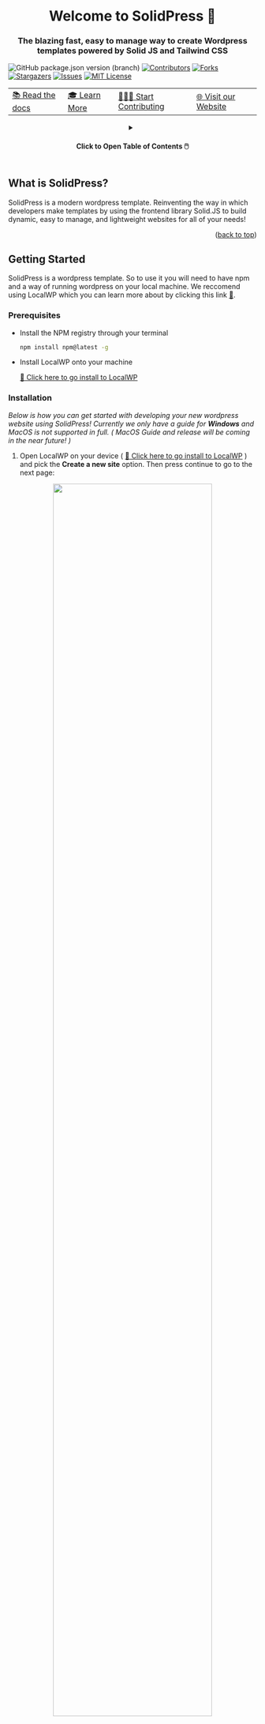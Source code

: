 <a name="readme-top"></a>

<h1 align="center">Welcome to SolidPress 👋</h1>
<h3 align="center">The blazing fast, easy to manage way to create Wordpress templates powered by Solid JS and Tailwind CSS</h3>



<!-- ![![Website][website-shield]][linkedin-url] -->
![GitHub package.json version (branch)][solidpress-version]
[![Contributors][contributors-shield]][contributors-url]
[![Forks][forks-shield]][forks-url]
[![Stargazers][stars-shield]][stars-url]
[![Issues][issues-shield]][issues-url]
[![MIT License][license-shield]][license-url]

<table align="center">
    <tbody>
      <tr>
        <td>
          <a href="https://solidpress.org">📚 Read the docs</a>
        </td>
        <td>
          <a href="https://solidpress.org">🎓 Learn More</a>
        </td>
        <td>
          <a href="https://github.com/Simplicity-Tech-Solutions/create-solid-press-starter/">👨🏽‍💻 Start Contributing</a>
        </td>
        <td>
          <a href="https://solidpress.org">🌐 Visit our Website</a>
        </td>
      </tr>
    </tbody>
  </table>
</div>
<!-- TABLE OF CONTENTS -->
<details>
  <summary align="center" ><h4>Click to Open Table of Contents 🖱️</h4></summary>
  <ol>
    <li>
      <a href="#about-the-project">What is SolidPress?</a>
      <ul>
        <li><a href="#built-with">Built With</a></li>
      </ul>
    </li>
    <li>
      <a href="#getting-started">Getting Started</a>
      <ul>
        <li><a href="#prerequisites">Prerequisites</a></li>
        <li><a href="#installation">Installation Guide</a></li>
      </ul>
    </li>


  </ol>
</details>

## What is SolidPress?

SolidPress is a modern wordpress template. Reinventing the way in which developers make templates by using the frontend library Solid.JS to build dynamic, easy to manage, and lightweight websites for all of your needs!


<p align="right">(<a href="#readme-top">back to top</a>)</p>




## Getting Started

SolidPress is a wordpress template. So to use it you will need to have npm and a way of running wordpress on your local machine. We reccomend using LocalWP which you can learn more about by clicking this link <a href="">🔗</a>.

### Prerequisites

* Install the NPM registry through your terminal

     ```sh 
    npm install npm@latest -g
    ```

* Install LocalWP onto your machine

    <a href="">🔗 Click here to go install to LocalWP</a>
      
### Installation

_Below is how you can get started with developing your new wordpress website using SolidPress! Currently we only have a guide for **Windows** and MacOS is not supported in full. ( MacOS Guide and release will be coming in the near future! )_

1. Open LocalWP on your device ( <a href="">🔗 Click here to go install to LocalWP</a> ) and pick the **Create a new site** option. Then press continue to go to the next page:

<p align="center">
     <img src="./img/install_step_one.png" width="80%" height="auto">
</p>

2. Once you see the screen below. Create Your Local WordPress Site ( _Pick a name for your website_ ). Then press continue to go to the next page:

<p align="center">
     <img src="./img/install_step_two.png" width="80%" height="auto">
</p>

3. Once you see the screen below. Click **Custom** and select your php version ( *Recomended: Any PHP version after 8.0.0* ). Select **Apache** for your web server ( *Recomended: Any Apache version after 2.4.0* ). Select **MySQL** for your database ( *Recomended: Any MySQL version after 8.0.0* ). Then press continue to go to the next page:

<p align="center">
     <img src="./img/install_step_three.png" width="80%" height="auto">
</p>

4. Once you see the screen below. Pick a username and password of your choice. Then fill out what email you want to have connected to the admin account. After these have been filled out to your liking click continue to go to the next page: 

<p align="center">
     <img src="./img/install_step_four.png" width="80%" height="auto">
</p>

5. You now have set up your wordpress website! You should see a screen similar to the one below. Click the **Start site** button in the top rigt corner of the screen to start your wordpress website.

<p align="center">
     <img src="./img/install_step_five.png" width="80%" height="auto">
</p>


6. Click the _Open site shell_ button or open the directory of the website into your favorite code editor and or shell and go to the **themes**  directory of your wordress installation.

   ```sh
   wsl
   ```

    ```sh
   cd wp-content/themes
   ```

7. Once you are in the **themes** directory. Use the NPX command to install/create your website theme

   ```sh
   npx @solidpress/create-solidpress-starter my-website
   ```

8. Open the Wordpress admin panel and navigate to the theme page by going to Appreance -> Themes


<p align="center">
     <img src="./img/install_step_eight-one.png" width="80%" height="auto">
</p>
<p align="center">
     <img src="./img/install_step_eight-two.png" width="80%" height="auto">
</p>

9. Once you are in the themes portion of the admin panel activite your new solidpress theme by hovering over the _SolidPress Starter Theme_ and clicking **Activate**!

<p align="center">
     <img src="./img/install_step_nine.png" width="80%" height="auto">
</p>

10. Click on the Home Icon on the top left of your screen and start developing solid press website! 

<p align="center">
     <img src="./img/enjoy_your_website.png" width="80%" height="auto">
</p>

<p align="center">(<a href="#readme-top">back to top</a>)</p>


## License

SolidPress Starter Theme is an [MIT-licensed](LICENSE) open-source wordpress template by [Simplicity Tech Solutions](https://simplicitytechsolutions.com) and [contributors](https://github.com/Simplicity-Tech-Solutions/create-solid-press-starter/graphs/contributors):

<a href="https://github.com/aidenybai/million/graphs/contributors">
  <img src="https://contrib.rocks/image?repo=Simplicity-Tech-Solutions/create-solid-press-starter" />
</a>

<p align="center">(<a href="#readme-top">back to top</a>)</p>

[contributors-shield]: https://img.shields.io/github/contributors/Simplicity-Tech-Solutions/create-solid-press-starter.svg?style=for-the-badge
[contributors-url]: https://github.com/Simplicity-Tech-Solutions/create-solid-press-starter/graphs/contributors
[forks-shield]: https://img.shields.io/github/forks/Simplicity-Tech-Solutions/create-solid-press-starter.svg?style=for-the-badge
[forks-url]: https://github.com/Simplicity-Tech-Solutions/create-solid-press-starter/network/members
[stars-shield]: https://img.shields.io/github/stars/Simplicity-Tech-Solutions/create-solid-press-starter.svg?style=for-the-badge
[stars-url]: https://github.com/Simplicity-Tech-Solutions/create-solid-press-starter/stargazers
[issues-shield]: https://img.shields.io/github/issues/Simplicity-Tech-Solutions/create-solid-press-starter.svg?style=for-the-badge
[issues-url]: https://github.com/Simplicity-Tech-Solutions/create-solid-press-starter/issues
[license-shield]: https://img.shields.io/github/license/Simplicity-Tech-Solutions/create-solid-press-starter.svg?style=for-the-badge
[license-url]: https://github.com/Simplicity-Tech-Solutions/create-solid-press-starter/blob/master/LICENSE.txt
[website-shield]: https://img.shields.io/website/https/solidpress.org.svg?style=for-the-badge&logo=website&colorB=555
[solidpress-version]: https://img.shields.io/github/package-json/v/Simplicity-Tech-Solutions/create-solid-press-starter/main.svg?style=for-the-badge


